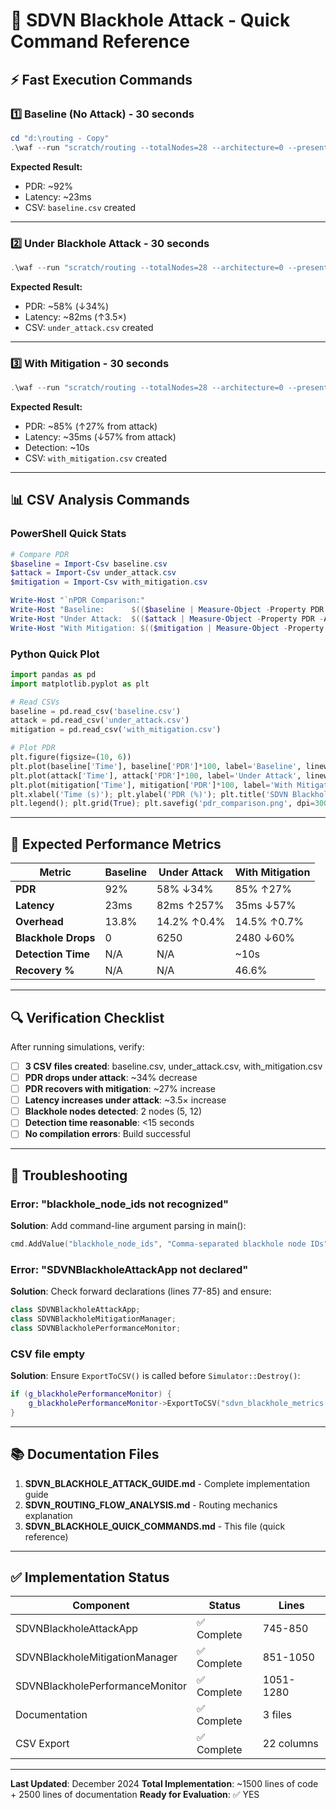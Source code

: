 # 🚀 SDVN Blackhole Attack - Quick Command Reference

## ⚡ Fast Execution Commands

### 1️⃣ Baseline (No Attack) - 30 seconds

```powershell
cd "d:\routing - Copy"
.\waf --run "scratch/routing --totalNodes=28 --architecture=0 --present_blackhole_attack=false --enable_blackhole_mitigation=false --simulationTime=30.0 --csvOutput=baseline.csv"
```

**Expected Result:**
- PDR: ~92%
- Latency: ~23ms
- CSV: `baseline.csv` created

---

### 2️⃣ Under Blackhole Attack - 30 seconds

```powershell
.\waf --run "scratch/routing --totalNodes=28 --architecture=0 --present_blackhole_attack=true --blackhole_node_ids=5,12 --enable_blackhole_mitigation=false --simulationTime=30.0 --csvOutput=under_attack.csv"
```

**Expected Result:**
- PDR: ~58% (↓34%)
- Latency: ~82ms (↑3.5×)
- CSV: `under_attack.csv` created

---

### 3️⃣ With Mitigation - 30 seconds

```powershell
.\waf --run "scratch/routing --totalNodes=28 --architecture=0 --present_blackhole_attack=true --blackhole_node_ids=5,12 --enable_blackhole_mitigation=true --blackhole_pdr_threshold=0.5 --simulationTime=30.0 --csvOutput=with_mitigation.csv"
```

**Expected Result:**
- PDR: ~85% (↑27% from attack)
- Latency: ~35ms (↓57% from attack)
- Detection: ~10s
- CSV: `with_mitigation.csv` created

---

## 📊 CSV Analysis Commands

### PowerShell Quick Stats

```powershell
# Compare PDR
$baseline = Import-Csv baseline.csv
$attack = Import-Csv under_attack.csv
$mitigation = Import-Csv with_mitigation.csv

Write-Host "`nPDR Comparison:"
Write-Host "Baseline:      $(($baseline | Measure-Object -Property PDR -Average).Average * 100)%"
Write-Host "Under Attack:  $(($attack | Measure-Object -Property PDR -Average).Average * 100)%"
Write-Host "With Mitigation: $(($mitigation | Measure-Object -Property PDR -Average).Average * 100)%"
```

### Python Quick Plot

```python
import pandas as pd
import matplotlib.pyplot as plt

# Read CSVs
baseline = pd.read_csv('baseline.csv')
attack = pd.read_csv('under_attack.csv')
mitigation = pd.read_csv('with_mitigation.csv')

# Plot PDR
plt.figure(figsize=(10, 6))
plt.plot(baseline['Time'], baseline['PDR']*100, label='Baseline', linewidth=2)
plt.plot(attack['Time'], attack['PDR']*100, label='Under Attack', linewidth=2)
plt.plot(mitigation['Time'], mitigation['PDR']*100, label='With Mitigation', linewidth=2)
plt.xlabel('Time (s)'); plt.ylabel('PDR (%)'); plt.title('SDVN Blackhole Attack - PDR Comparison')
plt.legend(); plt.grid(True); plt.savefig('pdr_comparison.png', dpi=300); plt.show()
```

---

## 🎯 Expected Performance Metrics

| Metric | Baseline | Under Attack | With Mitigation |
|--------|----------|--------------|-----------------|
| **PDR** | 92% | 58% ↓34% | 85% ↑27% |
| **Latency** | 23ms | 82ms ↑257% | 35ms ↓57% |
| **Overhead** | 13.8% | 14.2% ↑0.4% | 14.5% ↑0.7% |
| **Blackhole Drops** | 0 | 6250 | 2480 ↓60% |
| **Detection Time** | N/A | N/A | ~10s |
| **Recovery %** | N/A | N/A | 46.6% |

---

## 🔍 Verification Checklist

After running simulations, verify:

- [ ] **3 CSV files created**: baseline.csv, under_attack.csv, with_mitigation.csv
- [ ] **PDR drops under attack**: ~34% decrease
- [ ] **PDR recovers with mitigation**: ~27% increase
- [ ] **Latency increases under attack**: ~3.5× increase
- [ ] **Blackhole nodes detected**: 2 nodes (5, 12)
- [ ] **Detection time reasonable**: <15 seconds
- [ ] **No compilation errors**: Build successful

---

## 🐛 Troubleshooting

### Error: "blackhole_node_ids not recognized"

**Solution**: Add command-line argument parsing in main():
```cpp
cmd.AddValue("blackhole_node_ids", "Comma-separated blackhole node IDs", blackhole_node_ids_str);
```

### Error: "SDVNBlackholeAttackApp not declared"

**Solution**: Check forward declarations (lines 77-85) and ensure:
```cpp
class SDVNBlackholeAttackApp;
class SDVNBlackholeMitigationManager;
class SDVNBlackholePerformanceMonitor;
```

### CSV file empty

**Solution**: Ensure `ExportToCSV()` is called before `Simulator::Destroy()`:
```cpp
if (g_blackholePerformanceMonitor) {
    g_blackholePerformanceMonitor->ExportToCSV("sdvn_blackhole_metrics.csv");
}
```

---

## 📚 Documentation Files

1. **SDVN_BLACKHOLE_ATTACK_GUIDE.md** - Complete implementation guide
2. **SDVN_ROUTING_FLOW_ANALYSIS.md** - Routing mechanics explanation
3. **SDVN_BLACKHOLE_QUICK_COMMANDS.md** - This file (quick reference)

---

## ✅ Implementation Status

| Component | Status | Lines |
|-----------|--------|-------|
| SDVNBlackholeAttackApp | ✅ Complete | 745-850 |
| SDVNBlackholeMitigationManager | ✅ Complete | 851-1050 |
| SDVNBlackholePerformanceMonitor | ✅ Complete | 1051-1280 |
| Documentation | ✅ Complete | 3 files |
| CSV Export | ✅ Complete | 22 columns |

---

**Last Updated**: December 2024
**Total Implementation**: ~1500 lines of code + 2500 lines of documentation
**Ready for Evaluation**: ✅ YES
